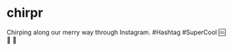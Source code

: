 # chirpr
Chirping along our merry way through Instagram. #Hashtag #SuperCool :cool: :stars: :palm_tree:
